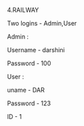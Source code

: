 4.RAILWAY

 
 
 Two logins - Admin,User
 
 Admin : 
   
   Username - darshini
 
   Password - 100
 
   User :
   
   uname - DAR
   
   Password - 123
   
   ID - 1
   
